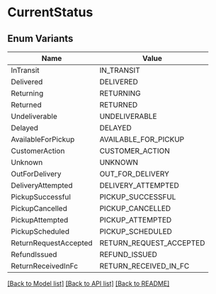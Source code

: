 # CurrentStatus

## Enum Variants

| Name | Value |
|---- | -----|
| InTransit | IN_TRANSIT |
| Delivered | DELIVERED |
| Returning | RETURNING |
| Returned | RETURNED |
| Undeliverable | UNDELIVERABLE |
| Delayed | DELAYED |
| AvailableForPickup | AVAILABLE_FOR_PICKUP |
| CustomerAction | CUSTOMER_ACTION |
| Unknown | UNKNOWN |
| OutForDelivery | OUT_FOR_DELIVERY |
| DeliveryAttempted | DELIVERY_ATTEMPTED |
| PickupSuccessful | PICKUP_SUCCESSFUL |
| PickupCancelled | PICKUP_CANCELLED |
| PickupAttempted | PICKUP_ATTEMPTED |
| PickupScheduled | PICKUP_SCHEDULED |
| ReturnRequestAccepted | RETURN_REQUEST_ACCEPTED |
| RefundIssued | REFUND_ISSUED |
| ReturnReceivedInFc | RETURN_RECEIVED_IN_FC |


[[Back to Model list]](../README.md#documentation-for-models) [[Back to API list]](../README.md#documentation-for-api-endpoints) [[Back to README]](../README.md)


